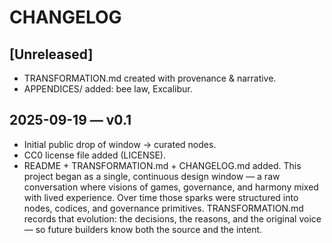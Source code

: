 # CHANGELOG

## [Unreleased]
- TRANSFORMATION.md created with provenance & narrative.
- APPENDICES/ added: bee law, Excalibur.

## 2025-09-19 — v0.1
- Initial public drop of window -> curated nodes.
- CC0 license file added (LICENSE).
- README + TRANSFORMATION.md + CHANGELOG.md added.
This project began as a single, continuous design window — a raw conversation where visions of games, governance, and harmony mixed with lived experience. Over time those sparks were structured into nodes, codices, and governance primitives. TRANSFORMATION.md records that evolution: the decisions, the reasons, and the original voice — so future builders know both the source and the intent.
